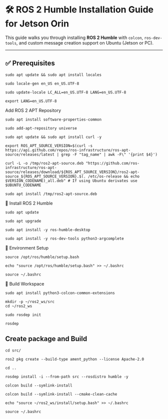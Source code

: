 # 🛠️ ROS 2 Humble Installation Guide for Jetson Orin

This guide walks you through installing **ROS 2 Humble** with `colcon`, `ros-dev-tools`, and custom message creation support on Ubuntu (Jetson or PC).

---

## ✅ Prerequisites

```
sudo apt update && sudo apt install locales
```

```
sudo locale-gen en_US en_US.UTF-8
```

```
sudo update-locale LC_ALL=en_US.UTF-8 LANG=en_US.UTF-8
```

```
export LANG=en_US.UTF-8
```

Add ROS 2 APT Repository

```
sudo apt install software-properties-common
```

```
sudo add-apt-repository universe
```

```
sudo apt update && sudo apt install curl -y
```

```
export ROS_APT_SOURCE_VERSION=$(curl -s https://api.github.com/repos/ros-infrastructure/ros-apt-source/releases/latest | grep -F "tag_name" | awk -F\" '{print $4}')
```

```
curl -L -o /tmp/ros2-apt-source.deb "https://github.com/ros-infrastructure/ros-apt-source/releases/download/${ROS_APT_SOURCE_VERSION}/ros2-apt-source_${ROS_APT_SOURCE_VERSION}.$(. /etc/os-release && echo $VERSION_CODENAME)_all.deb" # If using Ubuntu derivates use $UBUNTU_CODENAME
```

```
sudo apt install /tmp/ros2-apt-source.deb
```

🚀 Install ROS 2 Humble

```
sudo apt update
```

```
sudo apt upgrade
```

```
sudo apt install -y ros-humble-desktop
```

```
sudo apt install -y ros-dev-tools python3-argcomplete
```

📜 Environment Setup

```
source /opt/ros/humble/setup.bash
```

```
echo "source /opt/ros/humble/setup.bash" >> ~/.bashrc
```

```
source ~/.bashrc
```

🔨 Build Workspace

```
sudo apt install python3-colcon-common-extensions
```

```
mkdir -p ~/ros2_ws/src
cd ~/ros2_ws
```

```
sudo rosdep init
```

```
rosdep
```

## Create package and Build

```
cd src/
```

```
ros2 pkg create --build-type ament_python --license Apache-2.0
```

```
cd ..
```

```
rosdep install -i --from-path src --rosdistro humble -y
```

```
colcon build --symlink-install
```
```
colcon build --symlink-install --cmake-clean-cache
```

```
echo "source ~/ros2_ws/install/setup.bash" >> ~/.bashrc
```

```
source ~/.bashrc
```
